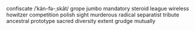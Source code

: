 confiscate  /ˈkän-fə-ˌskāt/
grope
jumbo
mandatory
steroid
league
wireless
howitzer
competition
polish
sight
murderous
radical
separatist
tribute
ancestral
prototype
sacred
diversity
extent
grudge
mutually